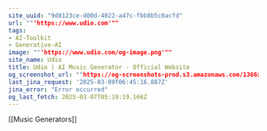 ```yaml
---
site_uuid: "9d8123ce-d00d-4022-a47c-fbb8b5c8acfd"
url: ""'https://www.udio.com'""
tags:
- AI-Toolkit
- Generative-AI
image: ""'https://www.udio.com/og-image.png'""
site_name: Udio
title: Udio | AI Music Generator - Official Website
og_screenshot_url: ""https://og-screenshots-prod.s3.amazonaws.com/1366x768/80/false/4712dd8ae1e7383caffd8ec99bee7fb05175116ad55b504f1177d24ab60c8a4f.jpeg""
last_jina_request: '2025-03-09T06:45:16.887Z'
jina_error: "Error occurred"
og_last_fetch: 2025-03-07T05:19:19.166Z
---
```

[[Music Generators]]

